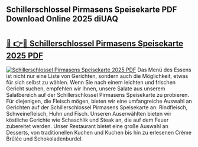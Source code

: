 ## Schillerschlossel Pirmasens Speisekarte PDF Download Online 2025 diUAQ

# <h2><a href="http://gc5s5v6.nevu.top/?p=Schillerschlossel+Pirmasens+Speisekarte">🔗 👉🔴 Schillerschlossel Pirmasens Speisekarte 2025 PDF</a></h2>

[![Schillerschlossel Pirmasens Speisekarte 2025 PDF](https://i.imgur.com/dBaPXMq.png)](http://gc5s5v6.nevu.top/?p=Schillerschlossel+Pirmasens+Speisekarte)
Das Menü des Essens ist nicht nur eine Liste von Gerichten, sondern auch die Möglichkeit, etwas für sich selbst zu wählen. Wenn Sie nach einem leichten und frischen Gericht suchen, empfehlen wir Ihnen, unsere Salate aus unserem Salatbereich auf der Schillerschlossel Pirmasens Speisekarte zu probieren. Für diejenigen, die Fleisch mögen, bieten wir eine umfangreiche Auswahl an Gerichten auf der Schillerschlossel Pirmasens Speisekarte an: Rindfleisch, Schweinefleisch, Huhn und Fisch. Unseren Auserwählten bieten wir köstliche Gerichte wie Schaschlik und Steak an, die auf dem Feuer zubereitet werden. Unser Restaurant bietet eine große Auswahl an Desserts, von traditionellen Kuchen und Kuchen bis hin zu erlesenen Crème Brûlée und Schokoladenburdel.
